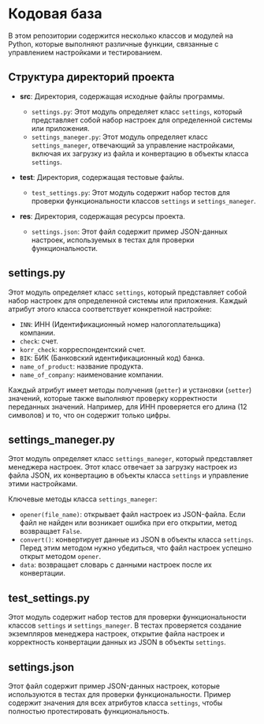 # Кодовая база

В этом репозитории содержится несколько классов и модулей на Python, которые выполняют различные функции, связанные с управлением настройками и тестированием.

## Структура директорий проекта

- **src**: Директория, содержащая исходные файлы программы.
  - `settings.py`: Этот модуль определяет класс `settings`, который представляет собой набор настроек для определенной системы или приложения.
  - `settings_maneger.py`: Этот модуль определяет класс `settings_maneger`, отвечающий за управление настройками, включая их загрузку из файла и конвертацию в объекты класса `settings`.

- **test**: Директория, содержащая тестовые файлы.
  - `test_settings.py`: Этот модуль содержит набор тестов для проверки функциональности классов `settings` и `settings_maneger`.

- **res**: Директория, содержащая ресурсы проекта.
  - `settings.json`: Этот файл содержит пример JSON-данных настроек, используемых в тестах для проверки функциональности.


## settings.py

Этот модуль определяет класс `settings`, который представляет собой набор настроек для определенной системы или приложения. Каждый атрибут этого класса соответствует конкретной настройке:

- `INN`: ИНН (Идентификационный номер налогоплательщика) компании.
- `check`: счет.
- `korr_check`: корреспондентский счет.
- `BIK`: БИК (Банковский идентификационный код) банка.
- `name_of_product`: название продукта.
- `name_of_company`: наименование компании.

Каждый атрибут имеет методы получения (`getter`) и установки (`setter`) значений, которые также выполняют проверку корректности переданных значений. Например, для ИНН проверяется его длина (12 символов) и то, что он содержит только цифры.

## settings_maneger.py

Этот модуль определяет класс `settings_maneger`, который представляет менеджера настроек. Этот класс отвечает за загрузку настроек из файла JSON, их конвертацию в объекты класса `settings` и управление этими настройками.

Ключевые методы класса `settings_maneger`:

- `opener(file_name)`: открывает файл настроек из JSON-файла. Если файл не найден или возникает ошибка при его открытии, метод возвращает `False`.
- `convert()`: конвертирует данные из JSON в объекты класса `settings`. Перед этим методом нужно убедиться, что файл настроек успешно открыт методом `opener`.
- `data`: возвращает словарь с данными настроек после их конвертации.

## test_settings.py

Этот модуль содержит набор тестов для проверки функциональности классов `settings` и `settings_maneger`. В тестах проверяется создание экземпляров менеджера настроек, открытие файла настроек и корректность конвертации данных из JSON в объекты `settings`.

## settings.json

Этот файл содержит пример JSON-данных настроек, которые используются в тестах для проверки функциональности. Пример содержит значения для всех атрибутов класса `settings`, чтобы полностью протестировать функциональность.

